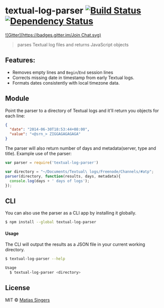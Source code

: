 # textual-log-parser [![Build Status](http://img.shields.io/travis/matiassingers/textual-log-parser.svg?style=flat-square)](https://travis-ci.org/matiassingers/textual-log-parser) [![Dependency Status](http://img.shields.io/gemnasium/matiassingers/textual-log-parser.svg?style=flat-square)](https://gemnasium.com/matiassingers/textual-log-parser)
[![Gitter](https://badges.gitter.im/Join Chat.svg)](https://gitter.im/matiassingers/textual-log-parser?utm_source=badge&utm_medium=badge&utm_campaign=pr-badge)
> parses Textual log files and returns JavaScript objects

## Features:
- Removes empty lines and `Begin`/`End` session lines
- Corrects missing date in timestamp from early Textual logs.
- Formats dates consistently with local timezone data.

## Module
Point the parser to a directory of Textual logs and it'll return you objects for each line:
```json
{
  "date": "2014-06-30T18:53:44+08:00",
  "value": "<@srn_> ZIGGAGAGAGAGA"
}
```

The parser will also return number of days and metadata(server, type and title).
Example use of the parser:
```js
var parser = require('textual-log-parser')

var directory = "~/Documents/Textual\ logs/Freenode/Channels/#atp";
parser(directory, function(results, days, metadata){
  console.log(days + ' days of logs');
});
```

## CLI
You can also use the parser as a CLI app by installing it globally.

```sh
$ npm install --global textual-log-parser
```

#### Usage
The CLI will output the results as a JSON file in your current working directory.

```sh
$ textual-log-parser --help

Usage
  $ textual-log-parser <directory>
```

## License
MIT © [Matias Singers](http://mts.io)
